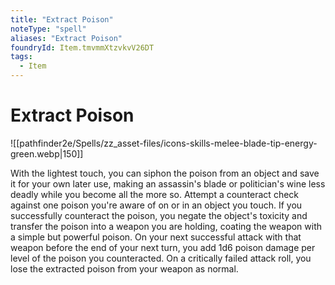 ```yaml
---
title: "Extract Poison"
noteType: "spell"
aliases: "Extract Poison"
foundryId: Item.tmvmmXtzvkvV26DT
tags:
  - Item
---
```


# Extract Poison
![[pathfinder2e/Spells/zz_asset-files/icons-skills-melee-blade-tip-energy-green.webp|150]]

With the lightest touch, you can siphon the poison from an object and save it for your own later use, making an assassin's blade or politician's wine less deadly while you become all the more so. Attempt a counteract check against one poison you're aware of on or in an object you touch. If you successfully counteract the poison, you negate the object's toxicity and transfer the poison into a weapon you are holding, coating the weapon with a simple but powerful poison. On your next successful attack with that weapon before the end of your next turn, you add 1d6 poison damage per level of the poison you counteracted. On a critically failed attack roll, you lose the extracted poison from your weapon as normal.
